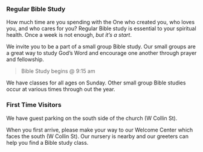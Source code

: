 ### Regular Bible Study

How much time are you spending with the One who created you, who loves you, and who cares for you? Regular Bible study is essential to your spiritual health. Once a week is not enough, *but it’s a start*.

We invite you to be a part of a small group Bible study. Our small groups are a great way to study God’s Word and encourage one another through prayer and fellowship.

> Bible Study begins @ 9:15 am

We have classes for all ages on Sunday. Other small group Bible studies occur at various times through out the year.

### First Time Visitors

We have guest parking on the south side of the church (W Collin St).

When you first arrive, please make your way to our Welcome Center which faces the south (W Collin St). Our nursery is nearby and our greeters can help you find a Bible study class.